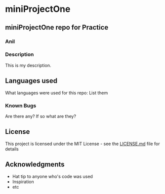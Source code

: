 # miniProjectOne

## miniProjectOne repo for Practice

### Anil

### Description

This is my description.

## Languages used

What languages were used for this repo:
List them

### Known Bugs

Are there any? If so what are they?

## License

This project is licensed under the MIT License - see the 
[LICENSE.md](LICENSE.md) file for details

## Acknowledgments

* Hat tip to anyone who's code was used
* Inspiration
* etc
